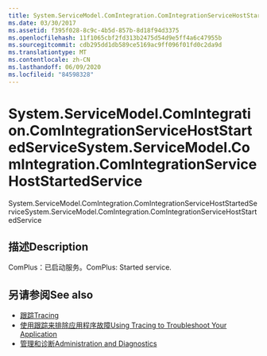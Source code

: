 ```yaml
---
title: System.ServiceModel.ComIntegration.ComIntegrationServiceHostStartedService
ms.date: 03/30/2017
ms.assetid: f395f028-8c9c-4b5d-857b-8d18f94d3375
ms.openlocfilehash: 11f1065cbf2fd313b2475d54d9e5ff4a6c47955b
ms.sourcegitcommit: cdb295dd1db589ce5169ac9ff096f01fd0c2da9d
ms.translationtype: MT
ms.contentlocale: zh-CN
ms.lasthandoff: 06/09/2020
ms.locfileid: "84598328"
---
```

# <a name="systemservicemodelcomintegrationcomintegrationservicehoststartedservice"></a><span data-ttu-id="6bad8-102">System.ServiceModel.ComIntegration.ComIntegrationServiceHostStartedService</span><span class="sxs-lookup"><span data-stu-id="6bad8-102">System.ServiceModel.ComIntegration.ComIntegrationServiceHostStartedService</span></span>
<span data-ttu-id="6bad8-103">System.ServiceModel.ComIntegration.ComIntegrationServiceHostStartedService</span><span class="sxs-lookup"><span data-stu-id="6bad8-103">System.ServiceModel.ComIntegration.ComIntegrationServiceHostStartedService</span></span>  
  
## <a name="description"></a><span data-ttu-id="6bad8-104">描述</span><span class="sxs-lookup"><span data-stu-id="6bad8-104">Description</span></span>  
 <span data-ttu-id="6bad8-105">ComPlus：已启动服务。</span><span class="sxs-lookup"><span data-stu-id="6bad8-105">ComPlus: Started service.</span></span>  
  
## <a name="see-also"></a><span data-ttu-id="6bad8-106">另请参阅</span><span class="sxs-lookup"><span data-stu-id="6bad8-106">See also</span></span>

- [<span data-ttu-id="6bad8-107">跟踪</span><span class="sxs-lookup"><span data-stu-id="6bad8-107">Tracing</span></span>](index.md)
- [<span data-ttu-id="6bad8-108">使用跟踪来排除应用程序故障</span><span class="sxs-lookup"><span data-stu-id="6bad8-108">Using Tracing to Troubleshoot Your Application</span></span>](using-tracing-to-troubleshoot-your-application.md)
- [<span data-ttu-id="6bad8-109">管理和诊断</span><span class="sxs-lookup"><span data-stu-id="6bad8-109">Administration and Diagnostics</span></span>](../index.md)
